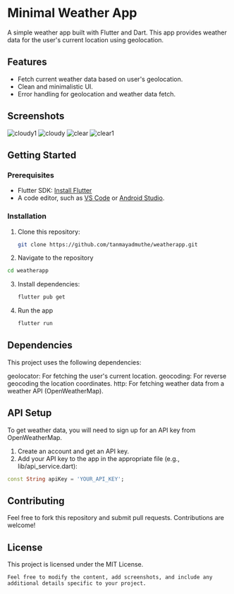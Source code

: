 # Minimal Weather App

A simple weather app built with Flutter and Dart. This app provides weather data for the user's current location using geolocation.

## Features

- Fetch current weather data based on user's geolocation.
- Clean and minimalistic UI.
- Error handling for geolocation and weather data fetch.

## Screenshots

![cloudy1](https://github.com/user-attachments/assets/dfeb2310-4b5e-4d16-b482-79505fb3907a)
![cloudy](https://github.com/user-attachments/assets/82cbc0b6-49b7-4ebb-8d28-dd80f988917e)
![clear](https://github.com/user-attachments/assets/251cfa8d-f15d-41ed-8629-4d7b982caad2)
![clear1](https://github.com/user-attachments/assets/1779ed2d-a8f4-4eae-8ecc-223f787e2b9e)


## Getting Started

### Prerequisites

- Flutter SDK: [Install Flutter](https://flutter.dev/docs/get-started/install)
- A code editor, such as [VS Code](https://code.visualstudio.com/) or [Android Studio](https://developer.android.com/studio).

### Installation

1. Clone this repository:

   ```bash
   git clone https://github.com/tanmayadmuthe/weatherapp.git
   ```

2. Navigate to the repository
  ```bash
  cd weatherapp
  ```

3. Install dependencies:
   ```bash
   flutter pub get
   ```
4. Run the app
   ```bash
   flutter run
   ```

## Dependencies
This project uses the following dependencies:

geolocator: For fetching the user's current location.
geocoding: For reverse geocoding the location coordinates.
http: For fetching weather data from a weather API (OpenWeatherMap).

## API Setup
To get weather data, you will need to sign up for an API key from OpenWeatherMap.
1. Create an account and get an API key.
2. Add your API key to the app in the appropriate file (e.g., lib/api_service.dart):
```dart
const String apiKey = 'YOUR_API_KEY';
```
## Contributing
Feel free to fork this repository and submit pull requests. Contributions are welcome!

## License
This project is licensed under the MIT License.
```
Feel free to modify the content, add screenshots, and include any additional details specific to your project.
```


